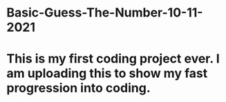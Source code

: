 # Basic-Guess-The-Number-10-11-2021
# This is my first coding project ever. I am uploading this to show my fast progression into coding.

